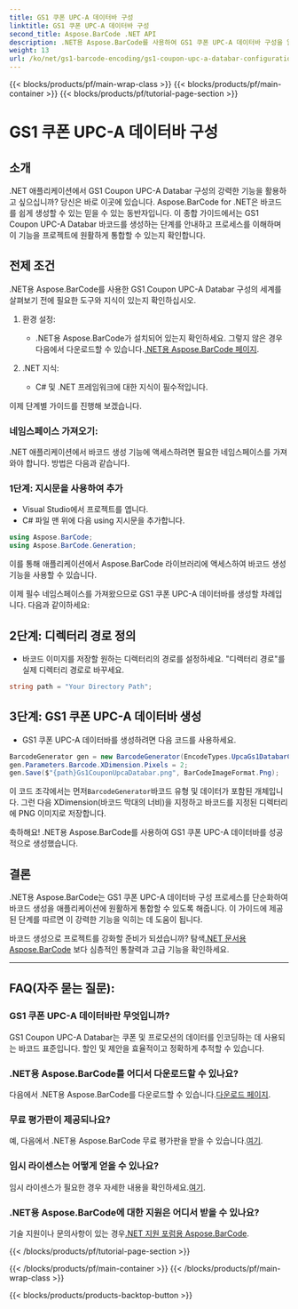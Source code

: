```yaml
---
title: GS1 쿠폰 UPC-A 데이터바 구성
linktitle: GS1 쿠폰 UPC-A 데이터바 구성
second_title: Aspose.BarCode .NET API
description: .NET용 Aspose.BarCode를 사용하여 GS1 쿠폰 UPC-A 데이터바 구성을 알아보세요. 바코드를 쉽게 생성하세요. 지금 시작하세요!
weight: 13
url: /ko/net/gs1-barcode-encoding/gs1-coupon-upc-a-databar-configuration/
---
```


{{< blocks/products/pf/main-wrap-class >}}
{{< blocks/products/pf/main-container >}}
{{< blocks/products/pf/tutorial-page-section >}}

# GS1 쿠폰 UPC-A 데이터바 구성


## 소개

.NET 애플리케이션에서 GS1 Coupon UPC-A Databar 구성의 강력한 기능을 활용하고 싶으십니까? 당신은 바로 이곳에 있습니다. Aspose.BarCode for .NET은 바코드를 쉽게 생성할 수 있는 믿을 수 있는 동반자입니다. 이 종합 가이드에서는 GS1 Coupon UPC-A Databar 바코드를 생성하는 단계를 안내하고 프로세스를 이해하며 이 기능을 프로젝트에 원활하게 통합할 수 있는지 확인합니다.

## 전제 조건

.NET용 Aspose.BarCode를 사용한 GS1 Coupon UPC-A Databar 구성의 세계를 살펴보기 전에 필요한 도구와 지식이 있는지 확인하십시오.

1. 환경 설정:
   -  .NET용 Aspose.BarCode가 설치되어 있는지 확인하세요. 그렇지 않은 경우 다음에서 다운로드할 수 있습니다.[.NET용 Aspose.BarCode 페이지](https://releases.aspose.com/barcode/net/).

2. .NET 지식:
   - C# 및 .NET 프레임워크에 대한 지식이 필수적입니다.

이제 단계별 가이드를 진행해 보겠습니다.

### 네임스페이스 가져오기:

.NET 애플리케이션에서 바코드 생성 기능에 액세스하려면 필요한 네임스페이스를 가져와야 합니다. 방법은 다음과 같습니다.

### 1단계: 지시문을 사용하여 추가
- Visual Studio에서 프로젝트를 엽니다.
- C# 파일 맨 위에 다음 using 지시문을 추가합니다.

```csharp
using Aspose.BarCode;
using Aspose.BarCode.Generation;
```

이를 통해 애플리케이션에서 Aspose.BarCode 라이브러리에 액세스하여 바코드 생성 기능을 사용할 수 있습니다.

이제 필수 네임스페이스를 가져왔으므로 GS1 쿠폰 UPC-A 데이터바를 생성할 차례입니다. 다음과 같이하세요:

## 2단계: 디렉터리 경로 정의
- 바코드 이미지를 저장할 원하는 디렉터리의 경로를 설정하세요. "디렉터리 경로"를 실제 디렉터리 경로로 바꾸세요.

```csharp
string path = "Your Directory Path";
```

## 3단계: GS1 쿠폰 UPC-A 데이터바 생성
- GS1 쿠폰 UPC-A 데이터바를 생성하려면 다음 코드를 사용하세요.

```csharp
BarcodeGenerator gen = new BarcodeGenerator(EncodeTypes.UpcaGs1DatabarCoupon, "123456789012(8110)ASPOSE");
gen.Parameters.Barcode.XDimension.Pixels = 2;
gen.Save($"{path}Gs1CouponUpcaDatabar.png", BarCodeImageFormat.Png);
```

 이 코드 조각에서는 먼저`BarcodeGenerator`바코드 유형 및 데이터가 포함된 개체입니다. 그런 다음 XDimension(바코드 막대의 너비)을 지정하고 바코드를 지정된 디렉터리에 PNG 이미지로 저장합니다.

축하해요! .NET용 Aspose.BarCode를 사용하여 GS1 쿠폰 UPC-A 데이터바를 성공적으로 생성했습니다.

## 결론

.NET용 Aspose.BarCode는 GS1 쿠폰 UPC-A 데이터바 구성 프로세스를 단순화하여 바코드 생성을 애플리케이션에 원활하게 통합할 수 있도록 해줍니다. 이 가이드에 제공된 단계를 따르면 이 강력한 기능을 익히는 데 도움이 됩니다.

 바코드 생성으로 프로젝트를 강화할 준비가 되셨습니까? 탐색[.NET 문서용 Aspose.BarCode](https://reference.aspose.com/barcode/net/) 보다 심층적인 통찰력과 고급 기능을 확인하세요.

---

## FAQ(자주 묻는 질문):

### GS1 쿠폰 UPC-A 데이터바란 무엇입니까?
GS1 Coupon UPC-A Databar는 쿠폰 및 프로모션의 데이터를 인코딩하는 데 사용되는 바코드 표준입니다. 할인 및 제안을 효율적이고 정확하게 추적할 수 있습니다.

### .NET용 Aspose.BarCode를 어디서 다운로드할 수 있나요?
다음에서 .NET용 Aspose.BarCode를 다운로드할 수 있습니다.[다운로드 페이지](https://releases.aspose.com/barcode/net/).

### 무료 평가판이 제공되나요?
 예, 다음에서 .NET용 Aspose.BarCode 무료 평가판을 받을 수 있습니다.[여기](https://releases.aspose.com/).

### 임시 라이센스는 어떻게 얻을 수 있나요?
 임시 라이센스가 필요한 경우 자세한 내용을 확인하세요.[여기](https://purchase.aspose.com/temporary-license/).

### .NET용 Aspose.BarCode에 대한 지원은 어디서 받을 수 있나요?
 기술 지원이나 문의사항이 있는 경우[.NET 지원 포럼용 Aspose.BarCode](https://forum.aspose.com/c/barcode/13).


{{< /blocks/products/pf/tutorial-page-section >}}

{{< /blocks/products/pf/main-container >}}
{{< /blocks/products/pf/main-wrap-class >}}

{{< blocks/products/products-backtop-button >}}
